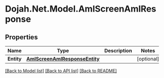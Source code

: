 # Dojah.Net.Model.AmlScreenAmlResponse

## Properties

Name | Type | Description | Notes
------------ | ------------- | ------------- | -------------
**Entity** | [**AmlScreenAmlResponseEntity**](AmlScreenAmlResponseEntity.md) |  | [optional] 

[[Back to Model list]](../README.md#documentation-for-models) [[Back to API list]](../README.md#documentation-for-api-endpoints) [[Back to README]](../README.md)

